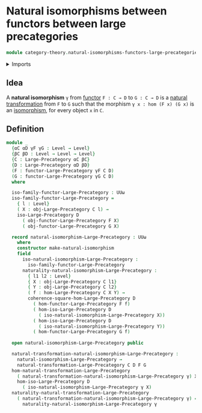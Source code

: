 # Natural isomorphisms between functors between large precategories

```agda
module category-theory.natural-isomorphisms-functors-large-precategories where
```

<details><summary>Imports</summary>

```agda
open import category-theory.commuting-squares-of-morphisms-in-large-precategories
open import category-theory.functors-large-precategories
open import category-theory.isomorphisms-in-large-precategories
open import category-theory.large-precategories
open import category-theory.natural-transformations-functors-large-precategories

open import foundation.universe-levels
```

</details>

## Idea

A **natural isomorphism** `γ` from
[functor](category-theory.functors-large-precategories.md) `F : C → D` to
`G : C → D` is a
[natural transformation](category-theory.natural-transformations-functors-large-precategories.md)
from `F` to `G` such that the morphism `γ x : hom (F x) (G x)` is an
[isomorphism](category-theory.isomorphisms-in-precategories.md), for every
object `x` in `C`.

## Definition

```agda
module _
  {αC αD γF γG : Level → Level}
  {βC βD : Level → Level → Level}
  {C : Large-Precategory αC βC}
  {D : Large-Precategory αD βD}
  (F : functor-Large-Precategory γF C D)
  (G : functor-Large-Precategory γG C D)
  where

  iso-family-functor-Large-Precategory : UUω
  iso-family-functor-Large-Precategory =
    { l : Level}
    ( X : obj-Large-Precategory C l) →
    iso-Large-Precategory D
      ( obj-functor-Large-Precategory F X)
      ( obj-functor-Large-Precategory G X)

  record natural-isomorphism-Large-Precategory : UUω
    where
    constructor make-natural-isomorphism
    field
      iso-natural-isomorphism-Large-Precategory :
        iso-family-functor-Large-Precategory
      naturality-natural-isomorphism-Large-Precategory :
        { l1 l2 : Level}
        { X : obj-Large-Precategory C l1}
        { Y : obj-Large-Precategory C l2}
        ( f : hom-Large-Precategory C X Y) →
        coherence-square-hom-Large-Precategory D
          ( hom-functor-Large-Precategory F f)
          ( hom-iso-Large-Precategory D
            ( iso-natural-isomorphism-Large-Precategory X))
          ( hom-iso-Large-Precategory D
            ( iso-natural-isomorphism-Large-Precategory Y))
          ( hom-functor-Large-Precategory G f)
          
  open natural-isomorphism-Large-Precategory public

  natural-transformation-natural-isomorphism-Large-Precategory :
    natural-isomorphism-Large-Precategory →
    natural-transformation-Large-Precategory C D F G
  hom-natural-transformation-Large-Precategory
    ( natural-transformation-natural-isomorphism-Large-Precategory γ) X =
    hom-iso-Large-Precategory D
      ( iso-natural-isomorphism-Large-Precategory γ X)
  naturality-natural-transformation-Large-Precategory
    ( natural-transformation-natural-isomorphism-Large-Precategory γ) =
      naturality-natural-isomorphism-Large-Precategory γ
```
